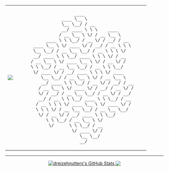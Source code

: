 <table border="0" align="center">
<tr>
</tr>
<tr>
<td> <a href="#"><img src="https://i.imgur.com/BmvT9fj.gif"></a> </td>
<td>

```cmd
                      ____                       
                 ____ \__ \                      
                 \__ \__/ / __                   
                 __/ ____ \ \ \    ____          
                / __ \__ \ \/ / __ \__ \         
           ____ \ \ \__/ / __ \/ / __/ / __      
      ____ \__ \ \/ ____ \/ / __/ / __ \ \ \     
      \__ \__/ / __ \__ \__/ / __ \ \ \ \/       
      __/ ____ \ \ \__/ ____ \ \ \ \/ / __       
     / __ \__ \ \/ ____ \__ \ \/ / __ \/ /       
     \ \ \__/ / __ \__ \__/ / __ \ \ \__/        
      \/ ____ \/ / __/ ____ \ \ \ \/ ____        
         \__ \__/ / __ \__ \ \/ / __ \__ \       
         __/ ____ \ \ \__/ / __ \/ / __/ / __    
        / __ \__ \ \/ ____ \/ / __/ / __ \/ /    
        \/ / __/ / __ \__ \__/ / __ \/ / __/     
        __/ / __ \ \ \__/ ____ \ \ \__/ / __     
       / __ \ \ \ \/ ____ \__ \ \/ ____ \/ /     
       \ \ \ \/ / __ \__ \__/ / __ \__ \__/      
        \/ / __ \/ / __/ ____ \ \ \__/           
           \ \ \__/ / __ \__ \ \/                
            \/      \ \ \__/ / __                
                     \/ ____ \/ /                
                        \__ \__/                 
                        __/                      
```

</td>
</tr>
<tr>
</tr>
</table>

---

<p align="center">

<a href="https://github.com/dreizehnutters/dreizehnutters">
  <img align="center" src="https://github-readme-stats.vercel.app/api?username=dreizehnutters&show_icons=true&theme=merko&include_all_commits=true&hide=contribs&count_private=true&line_height=32" alt="dreizehnutters's GitHub Stats" />
</a>

<a href="https://github.com/dreizehnutters/dreizehnutters">
  <img align="center" src="https://github-readme-stats.vercel.app/api/top-langs/?username=dreizehnutters&hide=jupyter%20notebook&show_icons=true&theme=merko&langs_count=3&layout=default&hide_border=false" />
</a>

</p>
